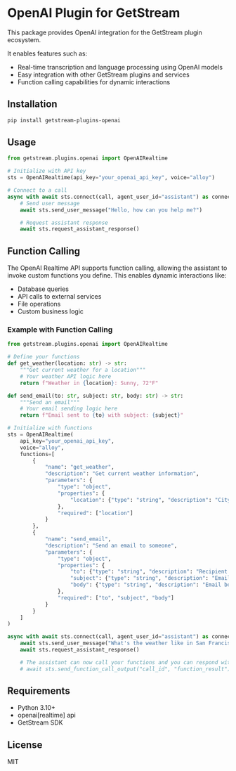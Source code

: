 # OpenAI Plugin for GetStream

This package provides OpenAI integration for the GetStream plugin ecosystem.

It enables features such as:
- Real-time transcription and language processing using OpenAI models
- Easy integration with other GetStream plugins and services
- Function calling capabilities for dynamic interactions

## Installation

```bash
pip install getstream-plugins-openai
```

## Usage

```python
from getstream.plugins.openai import OpenAIRealtime

# Initialize with API key
sts = OpenAIRealtime(api_key="your_openai_api_key", voice="alloy")

# Connect to a call
async with await sts.connect(call, agent_user_id="assistant") as connection:
    # Send user message
    await sts.send_user_message("Hello, how can you help me?")

    # Request assistant response
    await sts.request_assistant_response()
```

## Function Calling

The OpenAI Realtime API supports function calling, allowing the assistant to invoke custom functions you define. This enables dynamic interactions like:

- Database queries
- API calls to external services
- File operations
- Custom business logic

### Example with Function Calling

```python
from getstream.plugins.openai import OpenAIRealtime

# Define your functions
def get_weather(location: str) -> str:
    """Get current weather for a location"""
    # Your weather API logic here
    return f"Weather in {location}: Sunny, 72°F"

def send_email(to: str, subject: str, body: str) -> str:
    """Send an email"""
    # Your email sending logic here
    return f"Email sent to {to} with subject: {subject}"

# Initialize with functions
sts = OpenAIRealtime(
    api_key="your_openai_api_key",
    voice="alloy",
    functions=[
        {
            "name": "get_weather",
            "description": "Get current weather information",
            "parameters": {
                "type": "object",
                "properties": {
                    "location": {"type": "string", "description": "City name"}
                },
                "required": ["location"]
            }
        },
        {
            "name": "send_email",
            "description": "Send an email to someone",
            "parameters": {
                "type": "object",
                "properties": {
                    "to": {"type": "string", "description": "Recipient email"},
                    "subject": {"type": "string", "description": "Email subject"},
                    "body": {"type": "string", "description": "Email body"}
                },
                "required": ["to", "subject", "body"]
            }
        }
    ]
)

async with await sts.connect(call, agent_user_id="assistant") as connection:
    await sts.send_user_message("What's the weather like in San Francisco?")
    await sts.request_assistant_response()

    # The assistant can now call your functions and you can respond with results
    # await sts.send_function_call_output("call_id", "function_result")
```

## Requirements
- Python 3.10+
- openai[realtime] api
- GetStream SDK

## License
MIT
